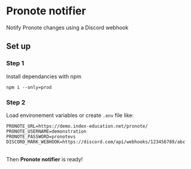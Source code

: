 # Pronote notifier
Notify Pronote changes using a Discord webhook

## Set up
### Step 1
Install dependancies with npm
```
npm i --only=prod
```

### Step 2
Load environement variables or create `.env` file like:
```
PRONOTE_URL=https://demo.index-education.net/pronote/
PRONOTE_USERNAME=demonstration
PRONOTE_PASSWORD=pronotevs
DISCORD_MARK_WEBHOOK=https://discord.com/api/webhooks/123456789/abc
```

\
Then **Pronote notifier** is ready!
